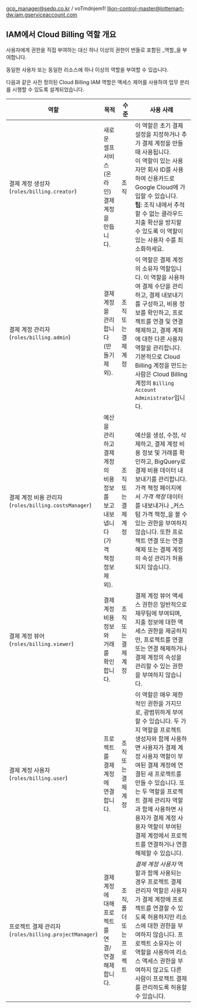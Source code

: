 
 gcp_manager@sedp.co.kr / voTmdnjem1!
llion-control-master@lottemart-dw.iam.gserviceaccount.com


## IAM에서 Cloud Billing 역할 개요

사용자에게 권한을 직접 부여하는 대신 하나 이상의 권한이 번들로 포함된 _역할_을 부여합니다.

동일한 사용자 또는 동일한 리소스에 하나 이상의 역할을 부여할 수 있습니다.

다음과 같은 사전 정의된 Cloud Billing IAM 역할은 액세스 제어를 사용하여 업무 분리를 시행할 수 있도록 설계되었습니다.

| 역할                                                | 목적                                            | 수준             | 사용 사례                                                                                                                                                                                                                |
| ------------------------------------------------- | --------------------------------------------- | -------------- | -------------------------------------------------------------------------------------------------------------------------------------------------------------------------------------------------------------------- |
| 결제 계정 생성자  <br>(`roles/billing.creator`)          | 새로운 셀프 서비스(온라인) 결제 계정을 만듭니다.                  | 조직             | 이 역할은 초기 결제 설정을 지정하거나 추가 결제 계정을 만들 때 사용됩니다.  <br>이 역할이 있는 사용자만 회사 ID를 사용하여 신용카드로 Google Cloud에 가입할 수 있습니다.  <br>**팁**: 조직 내에서 추적할 수 없는 클라우드 지출 확산을 방지할 수 있도록 이 역할이 있는 사용자 수를 최소화하세요.                                 |
| 결제 계정 관리자  <br>(`roles/billing.admin`)            | 결제 계정을 관리합니다(만들기 제외).                         | 조직 또는 결제 계정    | 이 역할은 결제 계정의 소유자 역할입니다. 이 역할을 사용하여 결제 수단을 관리하고, 결제 내보내기를 구성하고, 비용 정보를 확인하고, 프로젝트를 연결 및 연결 해제하고, 결제 계좌에 대한 다른 사용자 역할을 관리합니다. 기본적으로 Cloud Billing 계정을 만드는 사람은 Cloud Billing 계정의 `Billing Account Administrator`입니다.    |
| 결제 계정 비용 관리자  <br>(`roles/billing.costsManager`)  | 예산을 관리하고 결제 계정의 비용 정보를 보고 내보냅니다(가격 책정 정보 제외). | 조직 또는 결제 계정    | 예산을 생성, 수정, 삭제하고, 결제 계정 비용 정보 및 거래를 확인하고, BigQuery로 결제 비용 데이터 내보내기를 관리합니다. 가격 책정 페이지에서 _가격 책정_ 데이터를 내보내거나 _커스텀 가격 책정_을 볼 수 있는 권한을 부여하지 않습니다. 또한 프로젝트 연결 또는 연결 해제 또는 결제 계정의 속성 관리가 허용되지 않습니다.                         |
| 결제 계정 뷰어  <br>(`roles/billing.viewer`)            | 결제 계정 비용 정보와 거래를 확인합니다.                       | 조직 또는 결제 계정    | 결제 계정 뷰어 액세스 권한은 일반적으로 재무팀에 부여되며, 지출 정보에 대한 액세스 권한을 제공하지만, 프로젝트를 연결 또는 연결 해제하거나 결제 계정의 속성을 관리할 수 있는 권한을 부여하지 않습니다.                                                                                                   |
| 결제 계정 사용자  <br>(`roles/billing.user`)             | 프로젝트를 결제 계정에 연결합니다.                           | 조직 또는 결제 계정    | 이 역할은 매우 제한적인 권한을 가지므로, 광범위하게 부여할 수 있습니다. 두 가지 역할을 프로젝트 생성자와 함께 사용하면 사용자가 결제 계정 사용자 역할이 부여된 결제 계정에 연결된 새 프로젝트를 만들 수 있습니다. 또는 두 역할을 프로젝트 결제 관리자 역할과 함께 사용하면 사용자가 결제 계정 사용자 역할이 부여된 결제 계정에서 프로젝트를 연결하거나 연결 해제할 수 있습니다. |
| 프로젝트 결제 관리자  <br>(`roles/billing.projectManager`) | 결제 계정에 대해 프로젝트를 연결/연결 해제합니다.                  | 조직, 폴더 또는 프로젝트 | _결제 계정 사용자_ 역할과 함께 사용되는 경우 프로젝트 결제 관리자 역할은 사용자가 결제 계정에 프로젝트를 연결할 수 있도록 허용하지만 리소스에 대한 권한을 부여하지 않습니다. 프로젝트 소유자는 이 역할을 사용하여 리소스 액세스 권한을 부여하지 않고도 다른 사람이 프로젝트 결제를 관리하도록 허용할 수 있습니다.                                      |

